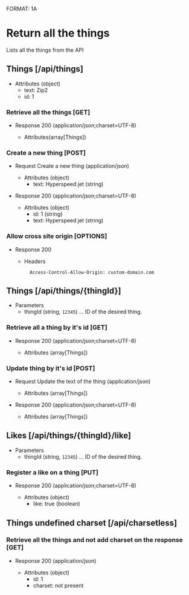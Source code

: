 FORMAT: 1A

# Return all the things
Lists all the things from the API

## Things [/api/things]

+ Attributes (object)
    + text: Zip2
    + id: 1

### Retrieve all the things [GET]

+ Response 200 (application/json;charset=UTF-8)

    + Attributes(array[Things])

### Create a new thing [POST]

+ Request Create a new thing (application/json)

    + Attributes (object)
        + text: Hyperspeed jet (string)

+ Response 200 (application/json;charset=UTF-8)

    + Attributes (object)
        + id: 1 (string)
        + text: Hyperspeed jet (string)

### Allow cross site origin [OPTIONS]

+ Response 200
    + Headers

            Access-Control-Allow-Origin: custom-domain.com

## Things [/api/things/{thingId}]

+ Parameters
    + thingId (string, `12345`) ... ID of the desired thing.

### Retrieve all a thing by it's id [GET]

+ Response 200 (application/json;charset=UTF-8)

    + Attributes (array[Things])

### Update thing by it's id [POST]

+ Request Update the text of the thing (application/json)

    + Attributes (array[Things])

+ Response 200 (application/json;charset=UTF-8)

    + Attributes (array[Things])

## Likes [/api/things/{thingId}/like]

+ Parameters
    + thingId (string, `12345`) ... ID of the desired thing.

### Register a like on a thing [PUT]

+ Response 200 (application/json;charset=UTF-8)

    + Attributes (object)
        + like: true (boolean)


## Things undefined charset [/api/charsetless]

### Retrieve all the things and not add charset on the response [GET]

+ Response 200 (application/json)

    + Attributes (object)
        + id: 1
        + charset: not present
